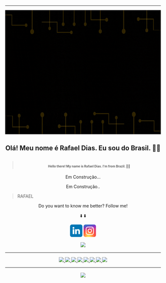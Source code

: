 <hr>
<p align="center">
 <img  width="800" height="400" src="https://github.com/rafaeldias12/rafaeldias12/blob/main/img/card.gif">
</p>
<h2 align="center">Olá! Meu nome é Rafael Dias. Eu sou do Brasil. 👋😎</h2>
<blockquote><h2 align="center"><font size="1">Hello there! My name is Rafael Dias. I'm from Brazil. 👋😎 </font></h2></blockquote>
<p align="center">Em Construção... 
</p>

<p align="center">Em Construção..</p>
<blockquote> RAFAEL </blockquote>
<p align="center">Do you want to know me better? Follow me!</p>
<p align="center">&#x2B07;&#xFE0F  &#x2B07;&#xFE0F </p>

<p align="center">
 <a href="https://google/link"><img src="https://github.com/rafaeldias12/rafaeldias12/blob/main/img/linkedin.svg" height=40></a> 
 <a href="https://www.instagram.com/"><img src="https://github.com/rafaeldias12/rafaeldias12/blob/main/img/instagram.svg" height=40></a> 
</p>

<p align="center">
<a href="https://github.com/rafaeldias12"><img src="https://img.shields.io/github/followers/rafaeldias12?style=social"></a>
</p>
<hr>
<p align="center">
 <a href="https://www.javascript.com/"> <img src="https://img.shields.io/badge/Javascript%20-%23D00000.svg?&style=for-the-badge&logo=Javascript&logoColor=white"/> </a> 
 <a href="https://nodejs.org/"><img src="https://img.shields.io/badge/node.js%20-%23323330.svg?&style=for-the-badge&logo=node.js&logoColor=%23F7DF1E"/> </a>
 <a href="https://html5.org/"> <img src="https://img.shields.io/badge/html5%20-%23E34F26.svg?&style=for-the-badge&logo=html5&logoColor=white"/> </a>
 <a href="https://www.w3schools.com/css/"><img src="https://img.shields.io/badge/css3%20-%231572B6.svg?&style=for-the-badge&logo=css3&logoColor=white"/> </a>
 <a href="https://getbootstrap.com/"><img src="https://img.shields.io/badge/bootstrap%20-%238e00bd.svg?&style=for-the-badge&logo=bootstrap&logoColor=white"/> </a>
 <a href="https://www.python.org/"><img src="https://img.shields.io/badge/python%20-%2314354C.svg?&style=for-the-badge&logo=python&logoColor=white"/> </a>
 <a href="https://www.linux.org/"><img src="https://img.shields.io/badge/linux%20-%2300599C.svg?&style=for-the-badge&logo=linux%2B%2B&ogoColor=white"/> </a>
 <a href="https://www.sqlite.org/index.html"><img src="https://img.shields.io/badge/sqlite%20-%23F05033.svg?&style=for-the-badge&logo=sqlite&logoColor=white"/> </a>
</p>
<hr>
<p align=center>  
  <img align=center src="https://github-readme-stats.vercel.app/api?username=rafaeldias12&show_icons=true&theme=radical">
</p>
